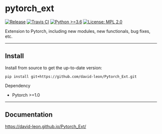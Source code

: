 # pytorch_ext
[![Release](https://img.shields.io/badge/Release-0.9.3-brightgreen.svg)](https://github.com/david-leon/Pytorch_Ext/releases/tag/release_0.9.3)
[![Travis CI](https://travis-ci.org/david-leon/Pytorch_Ext.svg?branch=master)](https://travis-ci.org/david-leon/Pytorch_Ext)
[![Python >=3.6](https://img.shields.io/badge/python->=3.6-brightgreen.svg)](https://www.python.org/downloads/release)
[![License: MPL 2.0](https://img.shields.io/badge/license-MPL%202.0-brightgreen.svg)](https://github.com/david-leon/Pytorch_Ext/blob/master/LICENSE)


Extension to Pytorch, including new modules, new functionals, bug fixes, etc.

----

## Install
Install from source to get the up-to-date version:
```
pip install git+https://github.com/david-leon/Pytorch_Ext.git
```
Dependency
* Pytorch >=1.0

----
## Documentation
https://david-leon.github.io/Pytorch_Ext/



